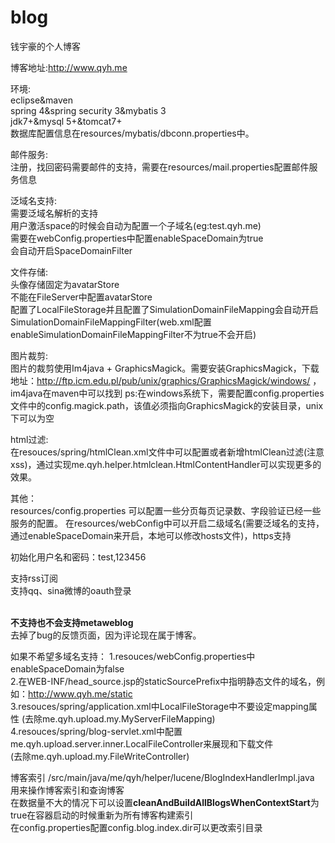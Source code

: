 # blog
钱宇豪的个人博客

博客地址:<a href="http://www.qyh.me" target="_blank">http://www.qyh.me</a><br/> 

环境:<br/>
eclipse&maven<br/> 
spring 4&spring security 3&mybatis 3<br/>
jdk7+&mysql 5+&tomcat7+<br/>
数据库配置信息在resources/mybatis/dbconn.properties中。<br/>

邮件服务:<br/>
注册，找回密码需要邮件的支持，需要在resources/mail.properties配置邮件服务信息<br/>

泛域名支持:<br/>
需要泛域名解析的支持<br/>
用户激活space的时候会自动为配置一个子域名(eg:test.qyh.me)<br/>
需要在webConfig.properties中配置enableSpaceDomain为true<br/>
会自动开启SpaceDomainFilter<br/>

文件存储:<br/>
头像存储固定为avatarStore<br/>
不能在FileServer中配置avatarStore<br/>
配置了LocalFileStorage并且配置了SimulationDomainFileMapping会自动开启SimulationDomainFileMappingFilter(web.xml配置enableSimulationDomainFileMappingFilter不为true不会开启)<br/>

图片裁剪:<br/>
图片的裁剪使用Im4java + GraphicsMagick。需要安装GraphicsMagick，下载地址：http://ftp.icm.edu.pl/pub/unix/graphics/GraphicsMagick/windows/ ，im4java在maven中可以找到
ps:在windows系统下，需要配置config.properties文件中的config.magick.path，该值必须指向GraphicsMagick的安装目录，unix下可以为空<br/>

html过滤:<br/>
在resouces/spring/htmlClean.xml文件中可以配置或者新增htmlClean过滤(注意xss)，通过实现me.qyh.helper.htmlclean.HtmlContentHandler可以实现更多的效果。<br/>

其他：<br/>
resources/config.properties 可以配置一些分页每页记录数、字段验证已经一些服务的配置。
在resources/webConfig中可以开启二级域名(需要泛域名的支持，通过enableSpaceDomain来开启，本地可以修改hosts文件)，https支持<br/>

初始化用户名和密码：test,123456</br>

支持rss订阅</br>
支持qq、sina微博的oauth登录<br/>

<br/><strong>不支持也不会支持metaweblog</strong><br/>
去掉了bug的反馈页面，因为评论现在属于博客。

如果不希望多域名支持：
1.resouces/webConfig.properties中enableSpaceDomain为false<br/>
2.在WEB-INF/head_source.jsp的staticSourcePrefix中指明静态文件的域名，例如：http://www.qyh.me/static<br/>
3.resouces/spring/application.xml中LocalFileStorage中不要设定mapping属性
(去除me.qyh.upload.my.MyServerFileMapping)<br/>
4.resouces/spring/blog-servlet.xml中配置me.qyh.upload.server.inner.LocalFileController来展现和下载文件<br/>
(去除me.qyh.upload.my.FileWriteController)

博客索引
/src/main/java/me/qyh/helper/lucene/BlogIndexHandlerImpl.java 用来操作博客索引和查询博客 <br/>
在数据量不大的情况下可以设置<strong>cleanAndBuildAllBlogsWhenContextStart</strong>为true在容器启动的时候重新为所有博客构建索引<br/>
在config.properties配置config.blog.index.dir可以更改索引目录
